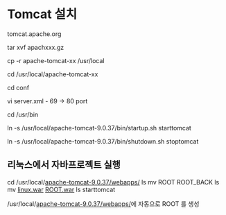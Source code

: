 # Tomcat 설치

tomcat.apache.org

tar xvf apachxxx.gz

cp -r apache-tomcat-xx /usr/local

cd /usr/local/apache-tomcat-xx

cd conf

vi server.xml - 69 -> 80 port

cd /usr/bin

ln -s /usr/local/apache-tomcat-9.0.37/bin/startup.sh starttomcat

ln -s /usr/local/apache-tomcat-9.0.37/bin/shutdown.sh stoptomcat



## 리눅스에서 자바프로젝트 실행

cd /usr/local/[apache-tomcat-9.0.37/webapps/](http://apache-tomcat-9.0.37/webapps/)
ls
mv ROOT ROOT_BACK
ls
mv [linux.war](http://linux.war/) [ROOT.war](http://root.war/)
ls
starttomcat

/usr/local/[apache-tomcat-9.0.37/webapps/](http://apache-tomcat-9.0.37/webapps/)에 자동으로 ROOT 를 생성